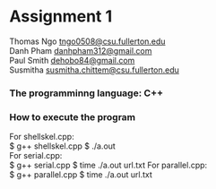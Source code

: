 # Assignment 1
Thomas Ngo  tngo0508@csu.fullerton.edu <br />
Danh Pham   danhpham312@gmail.com <br />
Paul Smith  dehobo84@gmail.com <br />
Susmitha    susmitha.chittem@csu.fullerton.edu <br />

### The programminng language: C++ <br />
### How to execute the program <br />
For shellskel.cpp: <br />
    $ g++ shellskel.cpp
    $ ./a.out
    <br />
   For serial.cpp: <br />
    $ g++ serial.cpp
    $ time ./a.out url.txt
   For parallel.cpp: <br />
    $ g++ parallel.cpp
    $ time ./a.out url.txt
